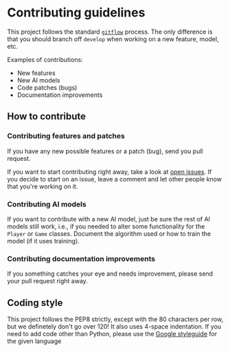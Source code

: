 # Contributing guidelines

This project follows the standard [`gitflow`](https://guides.github.com/introduction/flow/) process. The only difference is that you should branch off `develop` when working on a new feature, model, etc.

Examples of contributions:

* New features
* New AI models
* Code patches (bugs)
* Documentation improvements

## How to contribute

### Contributing features and patches

If you have any new possible features or a patch (bug), send you pull request.

If you want to start contributing right away, take a look at [open issues](https://github.com/tensorflow/tensorflow/labels/stat%3Acontributions%20welcome). If you decide to start on an issue, leave a comment and let other people know that you're working on it.

### Contributing AI models

If you want to contribute with a new AI model, just be sure the rest of AI models still work, i.e., if you needed to alter some functionality for the `Player` or `Game` classes. Document the algorithm used or how to train the model (if it uses training).

### Contributing documentation improvements

If you something catches your eye and needs improvement, please send your pull request right away.


## Coding style

This project follows the PEP8 strictly, except with the 80 characters per row, but we definetely don't go over 120! It also uses 4-space indentation. If you need to add code other than Python, please use the [Google styleguide](https://google.github.io/styleguide/) for the given language

